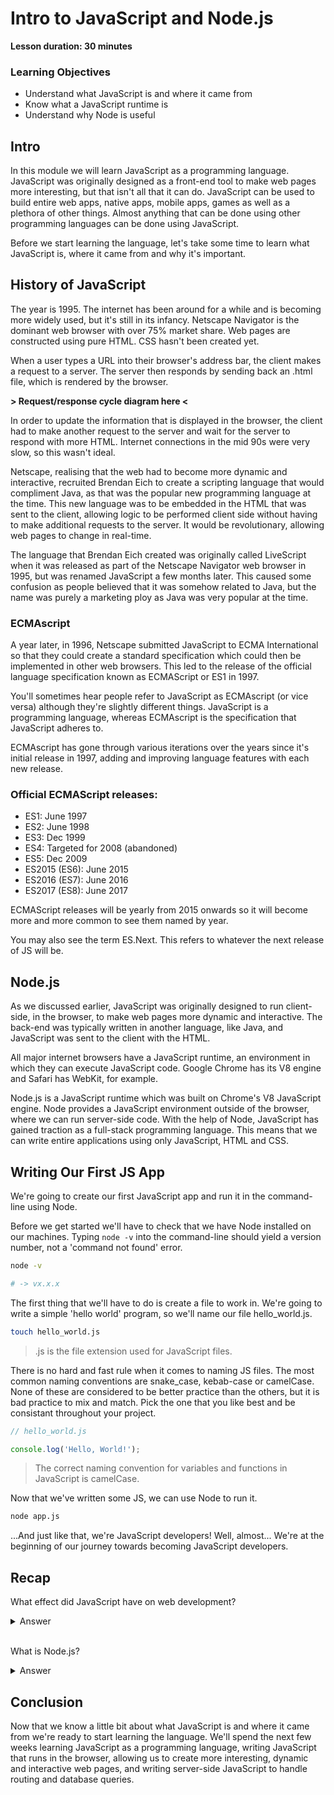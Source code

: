 # Intro to JavaScript and Node.js

**Lesson duration: 30 minutes**

### Learning Objectives

- Understand what JavaScript is and where it came from
- Know what a JavaScript runtime is
- Understand why Node is useful

## Intro

In this module we will learn JavaScript as a programming language. JavaScript was originally designed as a front-end tool to make web pages more interesting, but that isn't all that it can do. JavaScript can be used to build entire web apps, native apps, mobile apps, games as well as a plethora of other things. Almost anything that can be done using other programming languages can be done using JavaScript.

Before we start learning the language, let's take some time to learn what JavaScript is, where it came from and why it's important.

## History of JavaScript

The year is 1995. The internet has been around for a while and is becoming more widely used, but it's still in its infancy. Netscape Navigator is the dominant web browser with over 75% market share. Web pages are constructed using pure HTML. CSS hasn't been created yet.

When a user types a URL into their browser's address bar, the client makes a request to a server. The server then responds by sending back an .html file, which is rendered by the browser.

**> Request/response cycle diagram here <**

In order to update the information that is displayed in the browser, the client had to make another request to the server and wait for the server to respond with more HTML. Internet connections in the mid 90s were very slow, so this wasn't ideal.

Netscape, realising that the web had to become more dynamic and interactive, recruited Brendan Eich to create a scripting language that would compliment Java, as that was the popular new programming language at the time. This new language was to be embedded in the HTML that was sent to the client, allowing logic to be performed client side without having to make additional requests to the server. It would be revolutionary, allowing web pages to change in real-time.

The language that Brendan Eich created was originally called LiveScript when it was released as part of the Netscape Navigator web browser in 1995, but was renamed JavaScript a few months later. This caused some confusion as people believed that it was somehow related to Java, but the name was purely a marketing ploy as Java was very popular at the time.

### ECMAscript

A year later, in 1996, Netscape submitted JavaScript to ECMA International so that they could create a standard specification which could then be implemented in other web browsers. This led to the release of the official language specification known as ECMAScript or ES1 in 1997.

You'll sometimes hear people refer to JavaScript as ECMAscript (or vice versa) although they're slightly different things. JavaScript is a programming language, whereas ECMAscript is the specification that JavaScript adheres to.

ECMAscript has gone through various iterations over the years since it's initial release in 1997, adding and improving language features with each new release.

### Official ECMAScript releases:

- ES1: June 1997
- ES2: June 1998
- ES3: Dec 1999
- ES4: Targeted for 2008 (abandoned)
- ES5: Dec 2009
- ES2015 (ES6): June 2015
- ES2016 (ES7): June 2016
- ES2017 (ES8): June 2017

ECMAScript releases will be yearly from 2015 onwards so it will become more and more common to see them named by year.

You may also see the term ES.Next. This refers to whatever the next release of JS will be.

## Node.js

As we discussed earlier, JavaScript was originally designed to run client-side, in the browser, to make web pages more dynamic and interactive. The back-end was typically written in another language, like Java, and JavaScript was sent to the client with the HTML.

All major internet browsers have a JavaScript runtime, an environment in which they can execute JavaScript code. Google Chrome has its V8 engine and Safari has WebKit, for example.

Node.js is a JavaScript runtime which was built on Chrome's V8 JavaScript engine. Node provides a JavaScript environment outside of the browser, where we can run server-side code. With the help of Node, JavaScript has gained traction as a full-stack programming language. This means that we can write entire applications using only JavaScript, HTML and CSS.

## Writing Our First JS App

We're going to create our first JavaScript app and run it in the command-line using Node.

Before we get started we'll have to check that we have Node installed on our machines. Typing `node -v` into the command-line should yield a version number, not a 'command not found' error.

```sh
node -v

# -> vx.x.x
```

The first thing that we'll have to do is create a file to work in. We're going to write a simple 'hello world' program, so we'll name our file hello_world.js.

```sh
touch hello_world.js
```

> .js is the file extension used for JavaScript files.

There is no hard and fast rule when it comes to naming JS files. The most common naming conventions are snake_case, kebab-case or camelCase. None of these are considered to be better practice than the others, but it is bad practice to mix and match. Pick the one that you like best and be consistant throughout your project.

```js
// hello_world.js

console.log('Hello, World!');
```

> The correct naming convention for variables and functions in JavaScript is camelCase.

Now that we've written some JS, we can use Node to run it.

```sh
node app.js
```

...And just like that, we're JavaScript developers! Well, almost... We're at the beginning of our journey towards becoming JavaScript developers.

## Recap

What effect did JavaScript have on web development?

<details>
<summary>Answer</summary>
JavaScript allowed developers to make web pages that were more dynamic and interactive.
</details>

<br>

What is Node.js?

<details>
<summary>Answer</summary>
Node.js is a JavaScript runtime which allows us to run JavaScript code outside of an internet browser.
</details>

## Conclusion

Now that we know a little bit about what JavaScript is and where it came from we're ready to start learning the language. We'll spend the next few weeks learning JavaScript as a programming language, writing JavaScript that runs in the browser, allowing us to create more interesting, dynamic and interactive web pages, and writing server-side JavaScript to handle routing and database queries.

